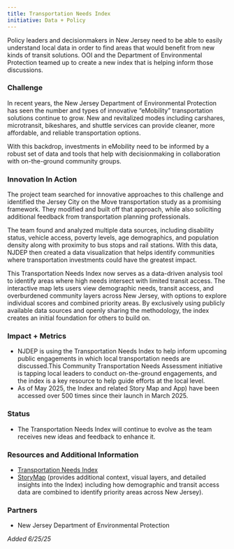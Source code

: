 ```yaml
---
title: Transportation Needs Index
initiative: Data + Policy
---
```


Policy leaders and decisionmakers in New Jersey need to be able to easily understand local data in order to find areas that would benefit from new kinds of transit solutions. OOI and the Department of Environmental Protection teamed up to create a new index that is helping inform those discussions.

### Challenge

In recent years, the New Jersey Department of Environmental Protection has seen the number and types of innovative “eMobility” transportation solutions continue to grow. New and revitalized modes including carshares, microtransit, bikeshares, and shuttle services can provide cleaner, more affordable, and reliable transportation options. 

With this backdrop, investments in eMobility need to be informed by a robust set of data and tools that help with decisionmaking in collaboration with on-the-ground community groups. 

### Innovation In Action

The project team searched for innovative approaches to this challenge and identified the Jersey City on the Move transportation study as a promising framework. They modified and built off that approach, while also soliciting additional feedback from transportation planning professionals. 

The team found and analyzed multiple data sources, including disability status, vehicle access, poverty levels, age demographics, and population density along with proximity to bus stops and rail stations. With this data, NJDEP then created a data visualization that helps identify communities where transportation investments could have the greatest impact.

This Transportation Needs Index now serves as a data-driven analysis tool to identify areas where high needs intersect with limited transit access. The interactive map lets users view demographic needs, transit access, and overburdened community layers across New Jersey, with options to explore individual scores and combined priority areas. By exclusively using publicly available data sources and openly sharing the methodology, the index creates an initial foundation for others to build on. 


### Impact \+ Metrics

* NJDEP is using the Transportation Needs Index to help inform upcoming public engagements in which local transportation needs are discussed.This Community Transportation Needs Assessment initiative is tapping local leaders to conduct on-the-ground engagements, and the index is a key resource to help guide efforts at the local level.  
* As of May 2025, the Index and related Story Map and App) have been accessed over 500 times since their launch in March 2025.

### Status

* The Transportation Needs Index will continue to evolve as the team receives new ideas and feedback to enhance it.

### Resources and Additional Information

* [Transportation Needs Index](https://experience.arcgis.com/experience/270e8785ee8c432cbd7fbdc195c7b293)  
* [StoryMap](https://storymaps.arcgis.com/stories/7e6916e5a99e4eb08ee6c749d5bcf9ce) (provides additional context, visual layers, and detailed insights into the Index) including how demographic and transit access data are combined to identify priority areas across New Jersey).

### Partners

* New Jersey Department of Environmental Protection

*Added 6/25/25*
